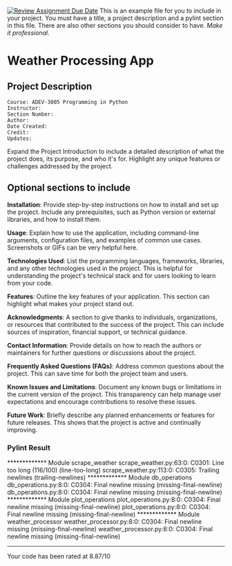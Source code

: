 [![Review Assignment Due Date](https://classroom.github.com/assets/deadline-readme-button-24ddc0f5d75046c5622901739e7c5dd533143b0c8e959d652212380cedb1ea36.svg)](https://classroom.github.com/a/LvdQZzDp)
This is an example file for you to include in your project.
You must have a title, a project description and a pylint section in this file. There are also other sections you should consider to have. *Make it professional.*

# Weather Processing App

## Project Description
```
Course: ADEV-3005 Programming in Python
Instructor:
Section Number:
Author:
Date Created:
Credit: 
Updates:
```
Expand the Project Introduction to include a detailed description of what the project does, its purpose, and who it's for. Highlight any unique features or challenges addressed by the project.

## Optional sections to include

**Installation**: Provide step-by-step instructions on how to install and set up the project. Include any prerequisites, such as Python version or external libraries, and how to install them.

**Usage**: Explain how to use the application, including command-line arguments, configuration files, and examples of common use cases. Screenshots or GIFs can be very helpful here.

**Technologies Used**: List the programming languages, frameworks, libraries, and any other technologies used in the project. This is helpful for understanding the project's technical stack and for users looking to learn from your code.

**Features**: Outline the key features of your application. This section can highlight what makes your project stand out.

**Acknowledgments**: A section to give thanks to individuals, organizations, or resources that contributed to the success of the project. This can include sources of inspiration, financial support, or technical guidance.

**Contact Information**: Provide details on how to reach the authors or maintainers for further questions or discussions about the project.

**Frequently Asked Questions (FAQs)**: Address common questions about the project. This can save time for both the project team and users.

**Known Issues and Limitations**: Document any known bugs or limitations in the current version of the project. This transparency can help manage user expectations and encourage contributions to resolve these issues.

**Future Work**: Briefly describe any planned enhancements or features for future releases. This shows that the project is active and continually improving.


### Pylint Result
************* Module scrape_weather
scrape_weather.py:63:0: C0301: Line too long (116/100) (line-too-long)
scrape_weather.py:113:0: C0305: Trailing newlines (trailing-newlines)
************* Module db_operations
db_operations.py:8:0: C0304: Final newline missing (missing-final-newline)
db_operations.py:8:0: C0304: Final newline missing (missing-final-newline)
************* Module plot_operations
plot_operations.py:8:0: C0304: Final newline missing (missing-final-newline)
plot_operations.py:8:0: C0304: Final newline missing (missing-final-newline)
************* Module weather_processor
weather_processor.py:8:0: C0304: Final newline missing (missing-final-newline)
weather_processor.py:8:0: C0304: Final newline missing (missing-final-newline)

-----------------------------------
Your code has been rated at 8.87/10

